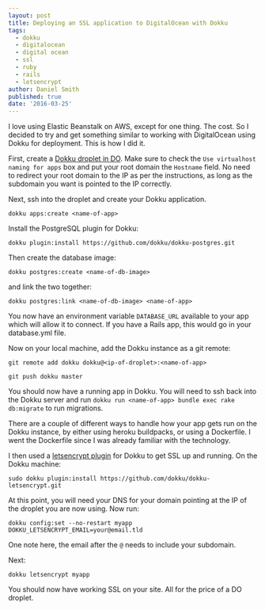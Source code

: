 ```yaml
---
layout: post
title: Deploying an SSL application to DigitalOcean with Dokku
tags:
  - dokku
  - digitalocean
  - digital ocean
  - ssl
  - ruby
  - rails
  - letsencrypt
author: Daniel Smith
published: true
date: '2016-03-25'
---
```


I love using Elastic Beanstalk on AWS, except for one thing. The cost. So I decided to try and get something similar to working with DigitalOcean using Dokku for deployment. This is how I did it.

First, create a [Dokku droplet in DO](https://www.digitalocean.com/community/tutorials/how-to-use-the-digitalocean-dokku-application). Make sure to check the `Use virtualhost naming for apps` box and put your root domain the `Hostname` field. No need to redirect your root domain to the IP as per the instructions, as long as the subdomain you want is pointed to the IP correctly.

Next, ssh into the droplet and create your Dokku application.

`dokku apps:create <name-of-app>`

Install the PostgreSQL plugin for Dokku:

`dokku plugin:install https://github.com/dokku/dokku-postgres.git
`

Then create the database image:

`dokku postgres:create <name-of-db-image>`

and link the two together:

`dokku postgres:link <name-of-db-image> <name-of-app>`

You now have an environment variable `DATABASE_URL` available to your app which will allow it to connect. If you have a Rails app, this would go in your database.yml file.

Now on your local machine, add the Dokku instance as a git remote:

`git remote add dokku dokku@<ip-of-droplet>:<name-of-app>`

`git push dokku master`

You should now have a running app in Dokku. You will need to ssh back into the Dokku server and run `dokku run <name-of-app> bundle exec rake db:migrate` to run migrations.

There are a couple of different ways to handle how your app gets run on the Dokku instance, by either using heroku buildpacks, or using a Dockerfile. I went the Dockerfile since I was already familiar with the technology.

I then used a [letsencrypt plugin](https://github.com/dokku/dokku-letsencrypt) for Dokku to get SSL up and running. On the Dokku machine:

`sudo dokku plugin:install https://github.com/dokku/dokku-letsencrypt.git`

At this point, you will need your DNS for your domain pointing at the IP of the droplet you are now using. Now run:

`dokku config:set --no-restart myapp DOKKU_LETSENCRYPT_EMAIL=your@email.tld`

One note here, the email after the `@` needs to include your subdomain.

Next:

`dokku letsencrypt myapp`

You should now have working SSL on your site. All for the price of a DO droplet.
